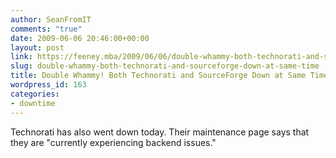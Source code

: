 ```yaml
---
author: SeanFromIT
comments: "true"
date: 2009-06-06 20:46:00+00:00
layout: post
link: https://feeney.mba/2009/06/06/double-whammy-both-technorati-and-sourceforge-down-at-same-time/
slug: double-whammy-both-technorati-and-sourceforge-down-at-same-time
title: Double Whammy! Both Technorati and SourceForge Down at Same Time
wordpress_id: 163
categories:
- downtime
---
```


Technorati has also went down today. Their maintenance page says that they are "currently experiencing backend issues."

